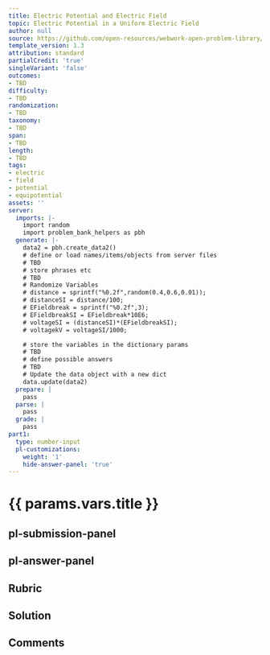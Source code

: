 ```yaml
---
title: Electric Potential and Electric Field
topic: Electric Potential in a Uniform Electric Field
author: null
source: https://github.com/open-resources/webwork-open-problem-library/tree/master/Contrib/BrockPhysics/College_Physics_Urone/19.Electric_Potential_and_Electric_Field/19-02.Electric_Potential_in_a_Uniform_Electric_Field/NU_U17_19_02_009.pg
template_version: 1.3
attribution: standard
partialCredit: 'true'
singleVariant: 'false'
outcomes:
- TBD
difficulty:
- TBD
randomization:
- TBD
taxonomy:
- TBD
span:
- TBD
length:
- TBD
tags:
- electric
- field
- potential
- equipotential
assets: ''
server:
  imports: |-
    import random
    import problem_bank_helpers as pbh
  generate: |-
    data2 = pbh.create_data2()
    # define or load names/items/objects from server files
    # TBD
    # store phrases etc
    # TBD
    # Randomize Variables
    # distance = sprintf("%0.2f",random(0.4,0.6,0.01));
    # distanceSI = distance/100;
    # EFieldbreak = sprintf("%0.2f",3);
    # EFieldbreakSI = EFieldbreak*10E6;
    # voltageSI = (distanceSI)*(EFieldbreakSI);
    # voltagekV = voltageSI/1000;

    # store the variables in the dictionary params
    # TBD
    # define possible answers
    # TBD
    # Update the data object with a new dict
    data.update(data2)
  prepare: |
    pass
  parse: |
    pass
  grade: |
    pass
part1:
  type: number-input
  pl-customizations:
    weight: '1'
    hide-answer-panel: 'true'
---
```


# {{ params.vars.title }} 



## pl-submission-panel 


## pl-answer-panel 


## Rubric 


## Solution 


## Comments 


